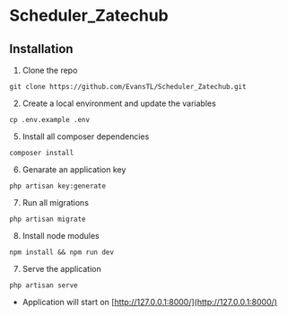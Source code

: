 # Scheduler_Zatechub

## Installation

1. Clone the repo
```
git clone https://github.com/EvansTL/Scheduler_Zatechub.git
```

2. Create a local environment and update the variables
```
cp .env.example .env
```


5. Install all composer dependencies
```
composer install
```

6. Genarate an application key
```
php artisan key:generate
```
7. Run all migrations
```
php artisan migrate
```

8. Install node modules
```
npm install && npm run dev
```

7. Serve the application
```
php artisan serve
```
- Application will start on [http://127.0.0.1:8000/](http://127.0.0.1:8000/)
```